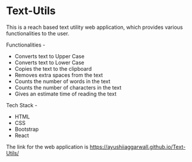 # Text-Utils

This is a reach based text utility web application, which provides various functionalities to the user.

Functionalities - 
  - Converts text to Upper Case
  - Converts text to Lower Case
  - Copies the text to the clipboard
  - Removes extra spaces from the text
  - Counts the number of words in the text
  - Counts the number of characters in the text
  - Gives an estimate time of reading the text

Tech Stack - 
  - HTML
  - CSS
  - Bootstrap
  - React

The link for the web application is https://ayushiiaggarwall.github.io/Text-Utils/
